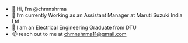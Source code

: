 - 👋 Hi, I’m @chmnshrma
- 👀 I’m currently Working as an Assistant Manager at Maruti Suzuki India Ltd.
- 🌱 I am an Electrical Engineering Graduate from DTU
- 📫 reach out to me at chmnshrma11@gmail.com

<!---
chmnshrma/chmnshrma is a ✨ special ✨ repository because its `README.md` (this file) appears on your GitHub profile.
You can click the Preview link to take a look at your changes.
--->
